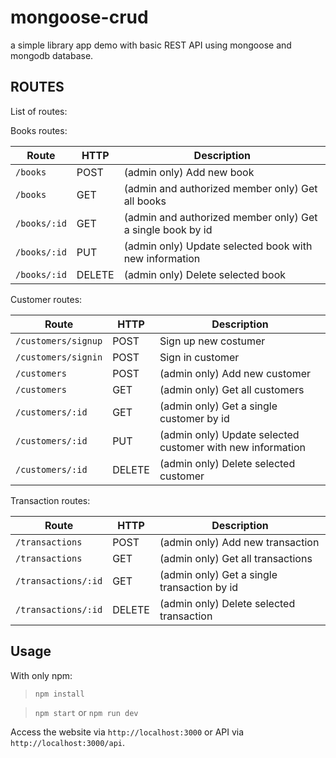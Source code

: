 # mongoose-crud

a simple library app demo with basic REST API using mongoose and mongodb database.

## ROUTES

List of routes:

Books routes:

Route | HTTP | Description
----- | ---- | -----------
`/books` | POST | (admin only) Add new book
`/books` | GET | (admin and authorized member only) Get all books
`/books/:id` | GET | (admin and authorized member only) Get a single book by id
`/books/:id` | PUT | (admin only) Update selected book with new information
`/books/:id` | DELETE | (admin only) Delete selected book

Customer routes:

Route | HTTP | Description
----- | ---- | -----------
`/customers/signup` | POST | Sign up new costumer
`/customers/signin` | POST | Sign in customer
`/customers` | POST | (admin only) Add new customer
`/customers` | GET | (admin only) Get all customers
`/customers/:id` | GET | (admin only) Get a single customer by id
`/customers/:id` | PUT | (admin only) Update selected customer with new information
`/customers/:id` | DELETE | (admin only) Delete selected customer

Transaction routes:

Route | HTTP | Description
----- | ---- | -----------
`/transactions` | POST | (admin only) Add new transaction
`/transactions` | GET | (admin only) Get all transactions
`/transactions/:id` | GET | (admin only) Get a single transaction by id
`/transactions/:id` | DELETE | (admin only) Delete selected transaction

## Usage
With only npm:

> `npm install`

> `npm start` or `npm run dev`

Access the website via `http://localhost:3000` or API via `http://localhost:3000/api`.
